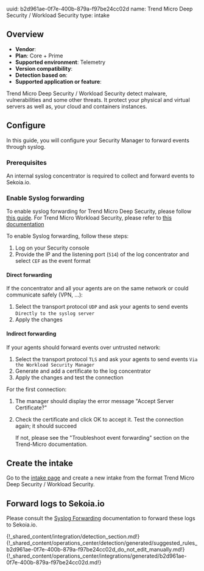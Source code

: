 uuid: b2d961ae-0f7e-400b-879a-f97be24cc02d
name: Trend Micro Deep Security / Workload Security
type: intake

## Overview
- **Vendor**:
- **Plan**: Core + Prime
- **Supported environment**: Telemetry
- **Version compatibility**:
- **Detection based on**:
- **Supported application or feature**:

Trend Micro Deep Security / Workload Security detect malware, vulnerabilities and some other threats.
It protect your physical and virtual servers as well as, your cloud and containers instances.



## Configure

In this guide, you will configure your Security Manager to forward events through syslog.

### Prerequisites

An internal syslog concentrator is required to collect and forward events to Sekoia.io.

### Enable Syslog forwarding

To enable syslog forwarding for Trend Micro Deep Security, please follow [this guide](https://help.deepsecurity.trendmicro.com/20_0/on-premise/event-syslog.html).
For Trend Micro Workload Security, please refer to [this documentation](https://cloudone.trendmicro.com/docs/workload-security/event-syslog/)

To enable Syslog forwarding, follow these steps: 

1. Log on your Security console
2. Provide the IP and the listening port (`514`) of the log concentrator and select `CEF` as the event format

#### Direct forwarding

If the concentrator and all your agents are on the same network or could communicate safely (VPN, ...):

1. Select the transport protocol `UDP` and ask your agents to send events `Directly to the syslog server` 
2. Apply the changes

#### Indirect forwarding

If your agents should forward events over untrusted network:

1. Select the transport protocol `TLS` and ask your agents to send events `Via the Workload Security Manager`
2. Generate and add a certificate to the log concentrator
3. Apply the changes and test the connection

For the first connection:

1. The manager should display the error message "Accept Server Certificate?"
2. Check the certificate and click OK to accept it. Test the connection again; it should succeed

   If not, please see the "Troubleshoot event forwarding" section on the Trend-Micro documentation.


## Create the intake

Go to the [intake page](https://app.sekoia.io/operations/intakes) and create a new intake from the format Trend Micro Deep Security / Workload Security.


## Forward logs to Sekoia.io

Please consult the [Syslog Forwarding](/integration/ingestion_methods/syslog/sekoiaio_forwarder) documentation to forward these logs to Sekoia.io.

{!_shared_content/integration/detection_section.md!}
{!_shared_content/operations_center/detection/generated/suggested_rules_b2d961ae-0f7e-400b-879a-f97be24cc02d_do_not_edit_manually.md!}
{!_shared_content/operations_center/integrations/generated/b2d961ae-0f7e-400b-879a-f97be24cc02d.md!}

